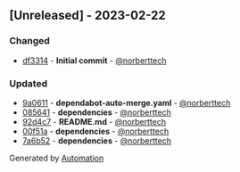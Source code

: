 ## [Unreleased] - 2023-02-22

### Changed
- [df3314](https://github.com/aeon-php/collection/commit/df3314f551cd22c71bc619d7d8a7ca325eb4aa67) - **Initial commit** - [@norberttech](https://github.com/norberttech)

### Updated
- [9a0611](https://github.com/aeon-php/collection/commit/9a061196b6072dc568b3666985a05be4606641b1) - **dependabot-auto-merge.yaml** - [@norberttech](https://github.com/norberttech)
- [085641](https://github.com/aeon-php/collection/commit/0856413afe329c50a42a2b2a715bc8fb27921e66) - **dependencies** - [@norberttech](https://github.com/norberttech)
- [92d4c7](https://github.com/aeon-php/collection/commit/92d4c73875fec83e66c8d3f0ddf8909ae7bae9fc) - **README.md** - [@norberttech](https://github.com/norberttech)
- [00f51a](https://github.com/aeon-php/collection/commit/00f51a1153874dfe59c82bcdd59b3be1b731c206) - **dependencies** - [@norberttech](https://github.com/norberttech)
- [7a6b52](https://github.com/aeon-php/collection/commit/7a6b521797b4bd92d224ade1065644db3848eb7f) - **dependencies** - [@norberttech](https://github.com/norberttech)

Generated by [Automation](https://github.com/aeon-php/automation)